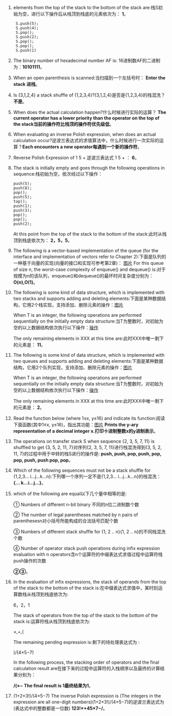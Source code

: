 1. elements from the top of the stack to the bottom of the stack are:栈S初始为空，进行以下操作后从栈顶到栈底的元素依次为： **1**。
   ``` 
    S.push(5);
    S.push(4);
    S.pop();
    S.push(2);
    S.pop();
    S.pop();
    S.push(1)
    ```
2. The binary number of hexadecimal number AF is:
16进制数AF的二进制为：**10101111**。
3. When an open parenthesis is scanned:当扫描到一个左括号时： **Enter the stack 进栈**。
4. Is {3,1,2,4} a stack shuffle of {1,2,3,4}?{3,1,2,4}是否是{1,2,3,4}的栈混洗？ **不是**。
5. When does the actual calculation happen?什么时候进行实际的运算？ **The current operator has a lower priority than the operator on the top of the stack当前的操作符比栈顶的操作符优先级低**。
6. When evaluating an inverse Polish expression, when does an actual calculation occur?逆波兰表达式的求值算法中，什么时候进行一次实际的运算？**Each encounters a new operator每遇到一个新的操作符**。
7. Reverse Polish Expression of 1 5 +
逆波兰表达式 1 5 + ： **6**。
8. The stack is initially empty and goes through the following operations in sequence:栈初始为空，依次经过以下操作：
    ```
    push(5);
    push(8);
    pop();
    push(5);
    top();
    push(1);
    push(3);
    pop();
    pop();
    push(2);
    ```
    At this point from the top of the stack to the bottom of the stack:此时从栈顶到栈底依次为： **2，5，5**。
9. The following is a vector-based implementation of the queue (for the interface and implementation of vectors refer to Chapter 2):下面是队列的一种基于向量的实现(向量的接口和实现可参考第2章)：
    [图片](https://qn-next.xuetangx.com/15730291742182.png)
    For this queue of size n, the worst-case complexity of enqueue() and dequeue() is:对于规模为n的该队列，enqueue()和dequeue()的最坏时间复杂度分别为： **O(n),O(1)**。
10. The following is some kind of data structure, which is implemented with two stacks and supports adding and deleting elements:下面是某种数据结构，它用2个栈实现，支持添加、删除元素的操作：[图片](http://sc0.ykt.io/ue_i/20191107/1192361425595666432.png)

    When T is an integer, the following operations are performed sequentially on the initially empty data structure:当T为整数时，对初始为空的以上数据结构依次执行以下操作：[操作](http://sc0.ykt.io/ue_i/20191107/1192361454678970368.png)

    The only remaining elements in XXX at this time are:此时XXX中唯一剩下的元素是： **11**。
11. The following is some kind of data structure, which is implemented with two queues and supports adding and deleting elements:下面是某种数据结构，它用2个队列实现，支持添加、删除元素的操作：[图片](http://sc0.ykt.io/ue_i/20191107/1192361594982633472.png)

    When T is an integer, the following operations are performed sequentially on the initially empty data structure:当T为整数时，对初始为空的以上数据结构依次执行以下操作：[操作](http://sc0.ykt.io/ue_i/20191107/1192361741921685504.png) 

    The only remaining elements in XXX at this time are:此时XXX中唯一剩下的元素是： **2**。

12. Read the function below (where 1≤x, y≤16) and indicate its function:阅读下面函数(其中1≤x, y≤16)，指出其功能：[图片](https://qn-next.xuetangx.com/15730292052415.png) **Prints the y-ary representation of a decimal integer x.打印十进制整数x的y进制表示**。
13. The operations on transfer stack S when sequence {2, 3, 5, 7, 11} is shuffled to get {3, 5, 2, 11, 7}对序列{2, 3, 5, 7, 11}进行栈混洗得到{3, 5, 2, 11, 7}的过程中用于中转的栈S进行的操作是: **push, push, pop, push, pop, pop, push, push pop, pop**。
14. Which of the following sequences must not be a stack shuffle for {1,2,3... i...j...k...n}:下列哪一个序列一定不是{1,2,3… i…j…k…n}的栈混洗： **{… k…i…j…}**。
15. which of the following are equal以下几个量中相等的是:

    ① Numbers of different n-bit binary 不同的n位二进制数个数

    ② The number of legal parentheses matched by n pairs of parenthesesn对小括号所能构成的合法括号匹配个数

    ③ Numbers of different stack shuffle for {1, 2 .. n}{1, 2 .. n}的不同栈混洗个数

    ④ Number of operator stack push operations during infix expression evaluation with n operators含n个运算符的中缀表达式求值过程中运算符栈push操作的次数

    **②③**。
15. In the evaluation of infix expressions, the stack of operands from the top of the stack to the bottom of the stack is:在中缀表达式求值中，某时刻运算数栈从栈顶到栈底依次为:

    6，2，1
    
    The stack of operators from the top of the stack to the bottom of the stack is:运算符栈从栈顶到栈底依次为:

    ×,+,(
    
    The remaining pending expression is:剩下的待处理表达式为 :

    )/(4×5−7)
    
    In the following process, the stacking order of operators and the final calculation result are在接下来的过程中运算符的入栈顺序以及最终的计算结果分别为：

    **/(×− The final result is 1最终结果为1**。
16. (1+2×3!)/(4×5−7) The inverse Polish expression is (The integers in the expression are all one-digit numbers)(1+2×3!)/(4×5−7)的逆波兰表达式为(表达式中的整数都是一位数) **123!×+45×7−/**。